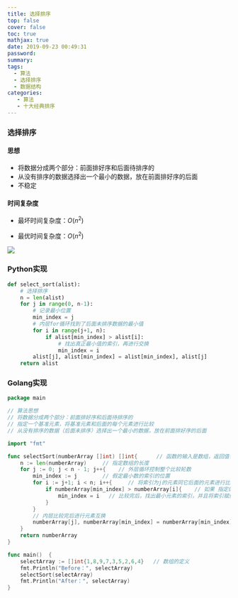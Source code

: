 ```yaml
---
title: 选择排序
top: false
cover: false
toc: true
mathjax: true
date: 2019-09-23 00:49:31
password:
summary:
tags:
  - 算法
  - 选择排序
  - 数据结构
categories:
   - 算法
   - 十大经典排序
---
```




### 选择排序



#### 思想
- 将数据分成两个部分：前面排好序和后面待排序的
- 从没有排序的数据选择出一个最小的数据，放在前面排好序的后面
- 不稳定

#### 时间复杂度
- 最坏时间复杂度：$O(n^2)$

- 最优时间复杂度：$O(n^2)$

![](https://s2.ax1x.com/2019/09/30/ut8aoq.gif)

<!-- MORE -->

### Python实现

```python
def select_sort(alist):
    # 选择排序
    n = len(alist)
    for j in range(0, n-1):
        # 记录最小位置
        min_index = j
        # 内层for循环找到了后面未排序数据的最小值
        for i in range(j+1, n):
            if alist[min_index] > alist[i]:
                # 找出真正最小值的索引，再进行交换
                min_index = i
        alist[j], alist[min_index] = alist[min_index], alist[j]
    return alist
```

### Golang实现

```go
package main

// 算法思想
// 将数据分成两个部分：前面排好序和后面待排序的
// 指定一个基准元素，将基准元素和后面的每个元素进行比较
// 从没有排序的数据（后面未排序）选择出一个最小的数据，放在前面排好序的后面

import "fmt"

func selectSort(numberArray []int) []int{      // 函数的输入是数组，返回值也是数组
	n := len(numberArray)     // 指定数组的长度
	for j := 0; j < n - 1; j++{    // 外层循环控制整个比较轮数
		min_index := j        // 假定最小数的索引的位置
		for i := j+1; i < n; i++{     // 将索引为j的元素同它后面的元素进行比较[j+1, n]
			if numberArray[min_index] > numberArray[i]{    // 如果 指定的最小元素比其后面的元素大，说明较小的元素仍在后面
				min_index = i   // 比较完后，找出最小元素的索引，并且将索引赋值给变量min_index
			}
		}
		// 内层比较完后进行元素互换
		numberArray[j], numberArray[min_index] = numberArray[min_index], numberArray[j]
	}
	return numberArray
}

func main()  {
	selectArray := []int{1,8,9,7,3,5,2,6,4}   // 数组的定义
	fmt.Println("Before：", selectArray)
	selectSort(selectArray)
	fmt.Println("After：", selectArray)
}
```


